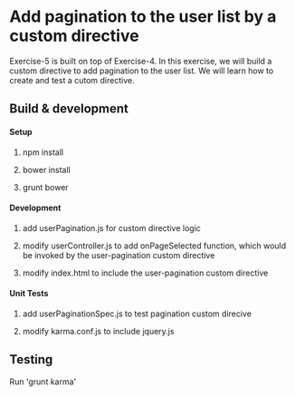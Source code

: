 # Add pagination to the user list by a custom directive

Exercise-5 is built on top of Exercise-4. In this exercise, we will build a custom directive to add pagination to the user list. We will learn how to create and test a cutom directive.

## Build & development

#### Setup

1. npm install

2. bower install

3. grunt bower

#### Development

1. add userPagination.js for custom directive logic

2. modify userController.js to add onPageSelected function, which would be invoked by the user-pagination custom directive

3. modify index.html to include the user-pagination custom directive 

#### Unit Tests

1. add userPaginationSpec.js to test pagination custom direcive

2. modify karma.conf.js to include jquery.js

## Testing

Run 'grunt karma'